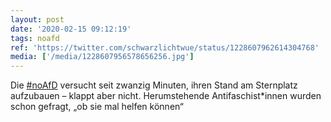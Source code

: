 ```yaml
---
layout: post
date: '2020-02-15 09:12:19'
tags: noafd
ref: 'https://twitter.com/schwarzlichtwue/status/1228607962614304768'
media: ['/media/1228607956578656256.jpg']
---
```

Die [#noAfD](/t/noafd) versucht seit zwanzig Minuten, ihren Stand am Sternplatz aufzubauen – klappt aber nicht. Herumstehende Antifaschist\*innen wurden schon gefragt, „ob sie mal helfen können“ 